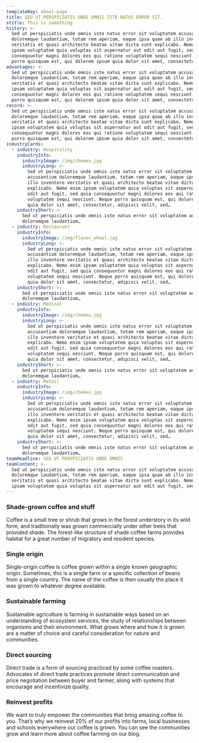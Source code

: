 ```yaml
---
templateKey: about-page
title: SED UT PERSPICIATIS UNDE OMNIS ISTE NATUS ERROR SIT.
stitle: This is something
history: >-
  Sed ut perspiciatis unde omnis iste natus error sit voluptatem accusantium
  doloremque laudantium, totam rem aperiam, eaque ipsa quae ab illo inventore
  veritatis et quasi architecto beatae vitae dicta sunt explicabo. Nemo enim
  ipsam voluptatem quia voluptas sit aspernatur aut odit aut fugit, sed quia
  consequuntur magni dolores eos qui ratione voluptatem sequi nesciunt. Neque
  porro quisquam est, qui dolorem ipsum quia dolor sit amet, consectetur…
advantages: >-
  Sed ut perspiciatis unde omnis iste natus error sit voluptatem accusantium
  doloremque laudantium, totam rem aperiam, eaque ipsa quae ab illo inventore
  veritatis et quasi architecto beatae vitae dicta sunt explicabo. Nemo enim
  ipsam voluptatem quia voluptas sit aspernatur aut odit aut fugit, sed quia
  consequuntur magni dolores eos qui ratione voluptatem sequi nesciunt. Neque
  porro quisquam est, qui dolorem ipsum quia dolor sit amet, consectetur…
record: >-
  Sed ut perspiciatis unde omnis iste natus error sit voluptatem accusantium
  doloremque laudantium, totam rem aperiam, eaque ipsa quae ab illo inventore
  veritatis et quasi architecto beatae vitae dicta sunt explicabo. Nemo enim
  ipsam voluptatem quia voluptas sit aspernatur aut odit aut fugit, sed quia
  consequuntur magni dolores eos qui ratione voluptatem sequi nesciunt. Neque
  porro quisquam est, qui dolorem ipsum quia dolor sit amet, consectetur…
industryCards:
  - industry: Hospitality
    industryInfo:
      industryImage: /img/chemex.jpg
      industryLong: >-
        Sed ut perspiciatis unde omnis iste natus error sit voluptatem
        accusantium doloremque laudantium, totam rem aperiam, eaque ipsa quae ab
        illo inventore veritatis et quasi architecto beatae vitae dicta sunt
        explicabo. Nemo enim ipsam voluptatem quia voluptas sit aspernatur aut
        odit aut fugit, sed quia consequuntur magni dolores eos qui ratione
        voluptatem sequi nesciunt. Neque porro quisquam est, qui dolorem ipsum
        quia dolor sit amet, consectetur, adipisci velit, sed…
    industryShort: >-
      Sed ut perspiciatis unde omnis iste natus error sit voluptatem accusantium
      doloremque laudantium…
  - industry: Restaurant
    industryInfo:
      industryImage: /img/flavor_wheel.jpg
      industryLong: >-
        Sed ut perspiciatis unde omnis iste natus error sit voluptatem
        accusantium doloremque laudantium, totam rem aperiam, eaque ipsa quae ab
        illo inventore veritatis et quasi architecto beatae vitae dicta sunt
        explicabo. Nemo enim ipsam voluptatem quia voluptas sit aspernatur aut
        odit aut fugit, sed quia consequuntur magni dolores eos qui ratione
        voluptatem sequi nesciunt. Neque porro quisquam est, qui dolorem ipsum
        quia dolor sit amet, consectetur, adipisci velit, sed…
    industryShort: >-
      Sed ut perspiciatis unde omnis iste natus error sit voluptatem accusantium
      doloremque laudantium…
  - industry: Medical
    industryInfo:
      industryImage: /img/chemex.jpg
      industryLong: >-
        Sed ut perspiciatis unde omnis iste natus error sit voluptatem
        accusantium doloremque laudantium, totam rem aperiam, eaque ipsa quae ab
        illo inventore veritatis et quasi architecto beatae vitae dicta sunt
        explicabo. Nemo enim ipsam voluptatem quia voluptas sit aspernatur aut
        odit aut fugit, sed quia consequuntur magni dolores eos qui ratione
        voluptatem sequi nesciunt. Neque porro quisquam est, qui dolorem ipsum
        quia dolor sit amet, consectetur, adipisci velit, sed…
    industryShort: >-
      Sed ut perspiciatis unde omnis iste natus error sit voluptatem accusantium
      doloremque laudantium…
  - industry: Retail
    industryInfo:
      industryImage: /img/chemex.jpg
      industryLong: >-
        Sed ut perspiciatis unde omnis iste natus error sit voluptatem
        accusantium doloremque laudantium, totam rem aperiam, eaque ipsa quae ab
        illo inventore veritatis et quasi architecto beatae vitae dicta sunt
        explicabo. Nemo enim ipsam voluptatem quia voluptas sit aspernatur aut
        odit aut fugit, sed quia consequuntur magni dolores eos qui ratione
        voluptatem sequi nesciunt. Neque porro quisquam est, qui dolorem ipsum
        quia dolor sit amet, consectetur, adipisci velit, sed…
    industryShort: >-
      Sed ut perspiciatis unde omnis iste natus error sit voluptatem accusantium
      doloremque laudantium…
teamHeadline: SED UT PERSPICIATIS UNDE OMNIS
teamContent: >-
  Sed ut perspiciatis unde omnis iste natus error sit voluptatem accusantium
  doloremque laudantium, totam rem aperiam, eaque ipsa quae ab illo inventore
  veritatis et quasi architecto beatae vitae dicta sunt explicabo. Nemo enim
  ipsam voluptatem quia voluptas sit aspernatur aut odit aut fugit, sed quia…
---
```

### Shade-grown coffee and stuff

Coffee is a small tree or shrub that grows in the forest understory in its wild form, and traditionally was grown commercially under other trees that provided shade. The forest-like structure of shade coffee farms provides habitat for a great number of migratory and resident species.

### Single origin

Single-origin coffee is coffee grown within a single known geographic origin. Sometimes, this is a single farm or a specific collection of beans from a single country. The name of the coffee is then usually the place it was grown to whatever degree available.

### Sustainable farming

Sustainable agriculture is farming in sustainable ways based on an understanding of ecosystem services, the study of relationships between organisms and their environment. What grows where and how it is grown are a matter of choice and careful consideration for nature and communities.

### Direct sourcing

Direct trade is a form of sourcing practiced by some coffee roasters. Advocates of direct trade practices promote direct communication and price negotiation between buyer and farmer, along with systems that encourage and incentivize quality.

### Reinvest profits

We want to truly empower the communities that bring amazing coffee to you. That’s why we reinvest 20% of our profits into farms, local businesses and schools everywhere our coffee is grown. You can see the communities grow and learn more about coffee farming on our blog.
